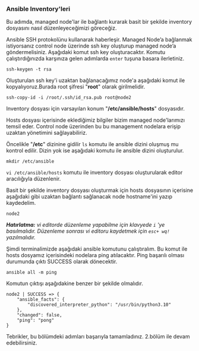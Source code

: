 ### Ansible Inventory'leri  

Bu adımda, managed node'lar ile bağlantı kurarak basit bir şekilde inventory dosyasını nasıl düzenleyeceğimizi göreceğiz.

Ansible SSH protokolünu kullanarak haberleşir. Managed Node’a bağlanmak istiyorsanız control node üzerinde ssh key oluşturup managed node’a göndermelisiniz. Aşağıdaki komut ssh key oluşturacaktır. Komutu çalıştırdığınızda karşınıza gelen adımlarda `enter` tuşuna basara ilerletiniz.

```
ssh-keygen -t rsa
````
Oluşturulan ssh key'i uzaktan bağlanacağımız node'a aşağıdaki komut ile kopyalıyoruz.Burada root şifresi "**root**" olarak girilmelidir.

````
ssh-copy-id -i /root/.ssh/id_rsa.pub root@node2
`````
Inventory dosyası için varsayılan konum  "**/etc/ansible/hosts**" dosyasıdır.

Hosts dosyası içerisinde eklediğimiz bilgiler bizim managed node'larımızı temsil eder. Control node üzerinden bu bu management nodelara erişip uzaktan yönetimini sağlayabiliriz.

Öncelikle "**/etc**" dizinine gidilir 
`ls` komutu ile ansible dizini oluşmuş mu kontrol edilir.
Dizin yok ise aşağıdaki komutu ile ansible dizini oluşturulur.

````
mkdir /etc/ansible
````
`vi /etc/ansible/hosts` komutu ile inventory dosyası oluşturularak editor aracılığıyla düzenlenir.

Basit bir şekilde inventory dosyası oluşturmak için hosts dosyasının içerisine aşağıdaki gibi uzaktan bağlantı sağlanacak node hostname'ini yazıp kaydedelim. 

```
node2
```

***Hatırlatma:**  vi editorde düzenleme yapabilme için klavyede `i` 'ye basılmalıdır. Düzenleme sonrası vi editoru kaydetmek için `esc+ wq!` yazılmalıdır.*

Şimdi terminalimizde aşağıdaki ansible komutunu çalıştıralım. Bu komut ile hosts dosyamız içerisindeki nodelara ping atılacaktır. Ping başarılı olması durumunda çıktı SUCCESS olarak dönecektir.

````
ansible all -m ping
````

Komutun çıktışı aşağıdakine benzer bir şekilde olmalıdır.

````
node2 | SUCCESS => {
    "ansible_facts": {
        "discovered_interpreter_python": "/usr/bin/python3.10"
    },
    "changed": false,
    "ping": "pong"
}
````

Tebrikler, bu bölümdeki adımları başarıyla tamamladınız. 2.bölüm ile devam edebilirsiniz.  